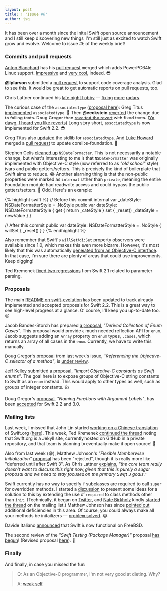 ```yaml
---
layout: post
title: ! 'Issue #6'
author: jsq
---
```


It has been over a month since the initial Swift open source announcement and I still keep discovering new things. I'm still just as excited to watch Swift grow and evolve. Welcome to issue #6 of the weekly brief!

<!--excerpt-->

### Commits and pull requests

[Anton Blanchard](https://github.com/antonblanchard) has his [pull request](https://github.com/apple/swift/pull/979) merged which adds PowerPC64le Linux support. [Impressive](https://github.com/apple/swift/pull/979#issuecomment-171833623) and [very cool](https://github.com/apple/swift/pull/979#issuecomment-171876376), indeed. 😎

**@lplarson** submitted a [pull request](https://github.com/apple/swift/pull/997) to support code coverage analysis. Glad to see this. It would be great to get automatic reports on pull requests, too.

Chris Lattner continued his [late night hobby](https://twitter.com/clattner_llvm/status/674254974629502976) &mdash; [fixing](https://github.com/apple/swift/commit/20263bf46658dccafced86955fbf33ad72853c6d) [more](https://github.com/apple/swift/commit/ce94e0af538f9f7e47dc1979e4db60549ffb9010) [radars](https://github.com/apple/swift/commit/9c9ddf9e6cba3ea199bcfd59e039c404b68bb1ac).

The curious case of the `associatedtype` ([proposal here](https://github.com/apple/swift-evolution/blob/master/proposals/0011-replace-typealias-associated.md)): Greg Titus [implemented](https://github.com/apple/swift/pull/964) `associatedtype`. 👏 Then **@eeckstein** [reverted](https://github.com/apple/swift/commit/ce7b2bcf094a17fec1a3f3cfa713995f3ced1ef3) the change due to failing tests. Doug Gregor then [reverted the revert](https://github.com/apple/swift/commit/38c1de69e4b4c27ac1916d1e6fe601beb5d3a5f4) with fixed tests. ([Yo dawg, I heard you like reverts](http://cdn.meme.am/instances/500x/58010858.jpg)) Long story short, `associatedtype` is now implemented for Swift 2.2. 😎

Greg Titus also [updated](https://github.com/apple/swift/pull/976) the stdlib for `associatedtype`. And [Luke Howard](https://github.com/lhoward) merged a [pull request](https://github.com/apple/swift-corelibs-foundation/pull/230) to update corelibs-foundation. 🎉

Stephen Celis [cleaned up](https://github.com/apple/swift-corelibs-foundation/pull/234) `NSDateFormatter`. This is not necessarily a notable change, but what's interesting to me is that `NSDateFormatter` was originally implemented with Objective-C style (now referred to as *"old school"* style) ivars and public getters/setters. This is precisely the kind of boilerplate that Swift aims to reduce. 😂 Another alarming thing is that the non-public properties were marked as `internal` rather than `private`, meaning the entire Foundation module had readwrite access and could bypass the public getters/setters. 🤔 Odd. Here's an example:

{% highlight swift %}
// Before this commit
internal var _dateStyle: NSDateFormatterStyle = .NoStyle
public var dateStyle: NSDateFormatterStyle {
   get {
       return _dateStyle
   }
   set {
       _reset()
       _dateStyle = newValue
   }
}

// After this commit
public var dateStyle: NSDateFormatterStyle = .NoStyle {
    willSet {
        _reset()
    }
}
{% endhighlight %}

Also remember that Swift's `willSet`/`didSet` property observers were available since 1.0, which makes this even more bizarre. However, it's most likely that this was automatically [generated from an Objective-C interface](https://twitter.com/jckarter/status/689157377149415424). In that case, I'm sure there are plenty of areas that could use improvements. Keep digging!

Ted Kremenek [fixed two regressions](https://github.com/apple/swift/pull/1007) from Swift 2.1 related to parameter parsing.

### Proposals

The main [README on swift-evolution](https://github.com/apple/swift-evolution#development-minor-version--swift-22) has been updated to track already implemented and accepted proposals for Swift 2.2. This is a great way to see high-level progress at a glance. Of course, I'll keep you up-to-date too. 😉

Jacob Bandes-Storch has prepared [a proposal](https://github.com/jtbandes/swift-evolution/blob/977a9923fd551491623b6bfd398d5859488fe1ae/proposals/0000-derived-collection-of-enum-cases.md), *"Derived Collection of Enum Cases"*. This proposal would provide a much needed reflection API for `enum`. Jacob suggests adding an `Array` property on `enum` types, `.cases`, which returns an array of all cases in the `enum`. Currently, we have to write this manually.

Doug Gregor's [proposal](https://github.com/apple/swift-evolution/blob/master/proposals/0022-objc-selectors.md) from last week's issue, *"Referencing the Objective-C selector of a method"*, is [under review](https://lists.swift.org/pipermail/swift-evolution-announce/2016-January/000020.html).

[Jeff Kelley](https://github.com/SlaunchaMan) submitted [a proposal](https://github.com/apple/swift-evolution/pull/110/files), *"Import Objective-C constants as Swift enums"*. The goal here is to expose groups of Objective-C string constants to Swift as an `enum` instead. This would apply to other types as well, such as groups of integer constants. 👍

Doug Gregor's [proposal](https://github.com/apple/swift-evolution/blob/master/proposals/0021-generalized-naming.md), *"Naming Functions with Argument Labels"*, has been [accepted](https://lists.swift.org/pipermail/swift-evolution-announce/2016-January/000021.html) for Swift 2.2 and 3.0.

### Mailing lists

Last week, I missed that John Lin started [working on a Chinese translation](https://lists.swift.org/pipermail/swift-dev/Week-of-Mon-20160111/000777.html) of Swift.org ([here](https://swiftlang.tw)). This week, Ted Kremenek [continued the thread](https://lists.swift.org/pipermail/swift-dev/Week-of-Mon-20160118/000856.html) noting that Swift.org is a Jekyll site, currently hosted on GitHub in a private repository, and that team is planning to eventually make it open source! 🎉

Also from last week (😁), Matthew Johnson's *"Flexible Memberwise Initialization"* [proposal](https://github.com/apple/swift-evolution/blob/master/proposals/0018-flexible-memberwise-initialization.md) has been "rejected", though it is really more like "deferred until after Swift 3". As Chris Lattner [explains](https://lists.swift.org/pipermail/swift-evolution/Week-of-Mon-20160111/006469.html), *"the core team really doesn’t want to discuss this right now, given that this is purely a sugar proposal and we need to stay focused on the primary Swift 3 goals."*

Swift currently has no way to specify if subclasses are required to call `super` for overridden methods. I started a [discussion](https://lists.swift.org/pipermail/swift-evolution/Week-of-Mon-20160111/006878.html) to present some ideas for a solution to this by extending the use of `required` to class methods other than `init`. (Technically, it began on [Twitter](https://twitter.com/jesse_squires/status/686960179435323392), and [Nate Birkholz](https://twitter.com/nbirkholz) kindly [started the thread](https://lists.swift.org/pipermail/swift-evolution/Week-of-Mon-20160111/006667.html) on the mailing list.) Matthew Johnson has since [pointed out](https://lists.swift.org/pipermail/swift-evolution/Week-of-Mon-20160118/006912.html) additional deficiencies in this area. Of course, you could always make all your methods be initailizers &mdash; [problem solved](https://twitter.com/jckarter/status/686958750335279108). 😂

Davide Italiano [announced](https://lists.swift.org/pipermail/swift-dev/Week-of-Mon-20160118/000911.html) that Swift is now functional on FreeBSD.

The second review of the *"Swift Testing (Package Manager)"* proposal [has begun](https://lists.swift.org/pipermail/swift-build-dev/Week-of-Mon-20160111/000243.html)! (Revised proposal [here](https://github.com/apple/swift-evolution/blob/master/proposals/0019-package-manager-testing.md)). 🎉

### Finally

And finally, in case you missed the fun:

> Q: As an Objective-C programmer, I'm not very good at dieting. Why?
>
> A: [weak self](https://twitter.com/modocache/status/689669646497255424)
